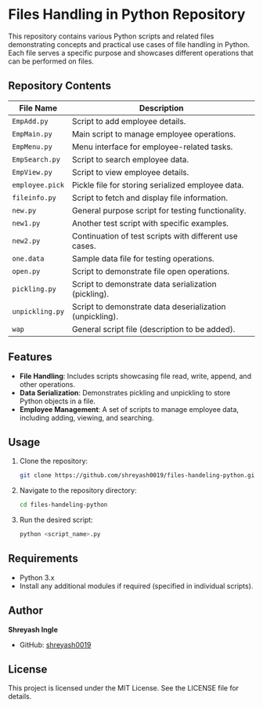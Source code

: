 # Files Handling in Python Repository

This repository contains various Python scripts and related files demonstrating concepts and practical use cases of file handling in Python. Each file serves a specific purpose and showcases different operations that can be performed on files.

## Repository Contents

| File Name          | Description |
|--------------------|-------------|
| `EmpAdd.py`        | Script to add employee details. |
| `EmpMain.py`       | Main script to manage employee operations. |
| `EmpMenu.py`       | Menu interface for employee-related tasks. |
| `EmpSearch.py`     | Script to search employee data. |
| `EmpView.py`       | Script to view employee details. |
| `employee.pick`    | Pickle file for storing serialized employee data. |
| `fileinfo.py`      | Script to fetch and display file information. |
| `new.py`           | General purpose script for testing functionality. |
| `new1.py`          | Another test script with specific examples. |
| `new2.py`          | Continuation of test scripts with different use cases. |
| `one.data`         | Sample data file for testing operations. |
| `open.py`          | Script to demonstrate file open operations. |
| `pickling.py`      | Script to demonstrate data serialization (pickling). |
| `unpickling.py`    | Script to demonstrate data deserialization (unpickling). |
| `wap`              | General script file (description to be added). |

## Features

- **File Handling**: Includes scripts showcasing file read, write, append, and other operations.
- **Data Serialization**: Demonstrates pickling and unpickling to store Python objects in a file.
- **Employee Management**: A set of scripts to manage employee data, including adding, viewing, and searching.

## Usage

1. Clone the repository:
   ```bash
   git clone https://github.com/shreyash0019/files-handeling-python.git
   ```
2. Navigate to the repository directory:
   ```bash
   cd files-handeling-python
   ```
3. Run the desired script:
   ```bash
   python <script_name>.py
   ```

## Requirements

- Python 3.x
- Install any additional modules if required (specified in individual scripts).

## Author

**Shreyash Ingle**
- GitHub: [shreyash0019](https://github.com/shreyash0019)

## License

This project is licensed under the MIT License. See the LICENSE file for details.
